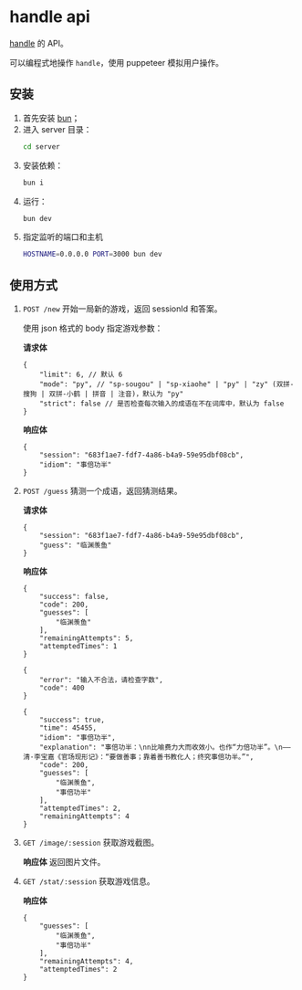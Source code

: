 # handle api

[handle](https://github.com/antfu/handle) 的 API。

可以编程式地操作 `handle`，使用 puppeteer 模拟用户操作。

## 安装

1. 首先安装 [bun](https://bun.sh/)；
2. 进入 server 目录：
    ```bash
    cd server
    ```
3. 安装依赖：
    ```bash
    bun i
    ```
4. 运行：
    ```bash
    bun dev
    ```
5. 指定监听的端口和主机
    ```bash
    HOSTNAME=0.0.0.0 PORT=3000 bun dev
    ```

## 使用方式

1. `POST /new`
    开始一局新的游戏，返回 sessionId 和答案。

    使用 json 格式的 body 指定游戏参数：

    **请求体**
    ```json5
    {
        "limit": 6, // 默认 6
        "mode": "py", // "sp-sougou" | "sp-xiaohe" | "py" | "zy" (双拼-搜狗 | 双拼-小鹤 | 拼音 | 注音)，默认为 "py"
        "strict": false // 是否检查每次输入的成语在不在词库中，默认为 false
    }
    ```

    **响应体**

    ```json5
    {
        "session": "683f1ae7-fdf7-4a86-b4a9-59e95dbf08cb",
        "idiom": "事倍功半"
    }
    ```
2. `POST /guess` 
    猜测一个成语，返回猜测结果。

    **请求体**
    ```json5
    {
        "session": "683f1ae7-fdf7-4a86-b4a9-59e95dbf08cb",
        "guess": "临渊羡鱼"
    }
    ```

    **响应体**
    ```json5
    {
        "success": false,
        "code": 200,
        "guesses": [
            "临渊羡鱼"
        ],
        "remainingAttempts": 5,
        "attemptedTimes": 1
    }
    ```

    ```json5
    {
        "error": "输入不合法，请检查字数",
        "code": 400
    }
    ```

    ```json5
    {
        "success": true,
        "time": 45455,
        "idiom": "事倍功半",
        "explanation": "事倍功半：\nn比喻费力大而收效小。也作“力倍功半”。\n——清·李宝嘉《官场现形记》：“要做善事；靠着善书教化人；终究事倍功半。”",
        "code": 200,
        "guesses": [
            "临渊羡鱼",
            "事倍功半"
        ],
        "attemptedTimes": 2,
        "remainingAttempts": 4
    }
    ```
3. `GET /image/:session`
    获取游戏截图。

    **响应体**
    返回图片文件。
4. `GET /stat/:session`
    获取游戏信息。

    **响应体**
    ```json5
    {
        "guesses": [
            "临渊羡鱼",
            "事倍功半"
        ],
        "remainingAttempts": 4,
        "attemptedTimes": 2
    }
    ```